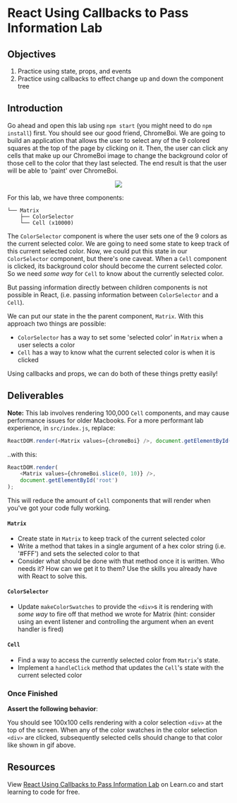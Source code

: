# React Using Callbacks to Pass Information Lab

## Objectives

1.  Practice using state, props, and events
2.  Practice using callbacks to effect change up and down the component tree

## Introduction

Go ahead and open this lab using `npm start` (you might need to do `npm install`) first. You should see our good friend, ChromeBoi. We are going to build an application that allows the user to select any of the 9 colored squares at the top of the page by clicking on it.
Then, the user can click any cells that make up our ChromeBoi image to change the background color of those cell to the color that they last selected. The end result is that the user will be able to 'paint' over ChromeBoi.

<p align="center">
  <img src="https://curriculum-content.s3.amazonaws.com/react/completed-example.gif" />
</p>


For this lab, we have three components:

```
└── Matrix
    ├── ColorSelector
    └── Cell (x10000)
```

The `ColorSelector` component is where the user sets one of the 9 colors as the current selected color. We are going to need some state to keep track of this current selected color. Now, we could put this state in our `ColorSelector` component, but there's one caveat. When a `Cell` component is clicked, its background color should become the current selected color. So we need _some way_ for `Cell` to know about the currently selected color.

But passing information directly between children components is not possible in React, (i.e.
passing information between `ColorSelector` and a `Cell`).

We can put our state in the the parent component, `Matrix`. With this approach two things are possible:
 - `ColorSelector` has a way to set some 'selected color' in `Matrix` when a user selects a color
 - `Cell` has a way to know what the current selected color is when it is clicked

 Using callbacks and props, we can do both of these things pretty easily!

## Deliverables

**Note:** This lab involves rendering 100,000 `Cell` components, and may cause performance issues for older Macbooks. For a more performant lab experience, in `src/index.js`, replace:

```js
ReactDOM.render(<Matrix values={chromeBoi} />, document.getElementById('root'));
```

..with this:

```js
ReactDOM.render(
	<Matrix values={chromeBoi.slice(0, 10)} />,
	document.getElementById('root')
);
```

This will reduce the amount of `Cell` components that will render when you've
got your code fully working.

#### `Matrix`

- Create state in `Matrix` to keep track of the current selected color
- Write a method that takes in a single argument of a hex color string (i.e.
  '#FFF') and sets the selected color to that
- Consider what should be done with that method once it is written. Who needs it?
  How can we get it to them? Use the skills you already have with React to solve
  this.

#### `ColorSelector`

- Update `makeColorSwatches` to provide the `<div>`s it is rendering with _some
  way_ to fire off that method we wrote for Matrix (hint: consider using an event
  listener and controlling the argument when an event handler is fired)

#### `Cell`

- Find a way to access the currently selected color from `Matrix`'s state.
- Implement a `handleClick` method that updates the `Cell`'s state with the
  current selected color

### Once Finished

**Assert the following behavior**:

You should see 100x100 cells rendering with a color selection `<div>` at the top
of the screen. When any of the color swatches in the color selection `<div>` are
clicked, subsequently selected cells should change to that color like shown in gif above.


## Resources

<p class='util--hide'>View <a href='https://learn.co/lessons/react-using-callbacks-to-pass-information-lab'>React Using Callbacks to Pass Information Lab</a> on Learn.co and start learning to code for free.</p>
